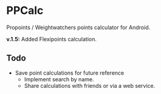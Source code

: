 PPCalc
======

Propoints / Weightwatchers points calculator for Android.

__v.1.5:__ Added Flexipoints calculation.

Todo
----
* Save point calculations for future reference
    - Implement search by name.
    - Share calculations with friends or via a web service.
